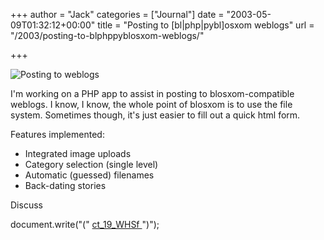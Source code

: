 +++
author = "Jack"
categories = ["Journal"]
date = "2003-05-09T01:32:12+00:00"
title = "Posting to [bl|php|pybl]osxom weblogs"
url = "/2003/posting-to-blphppyblosxom-weblogs/"

+++

![Posting to weblogs][1]

I'm working on a PHP app to assist in posting to blosxom-compatible weblogs. I know, I know, the whole point of blosxom is to use the file system. Sometimes though, it's just easier to fill out a quick html form.

Features implemented:
  


  * Integrated image uploads
  * Category selection (single level)
  * Automatic (guessed) filenames
  * Back-dating stories

Discuss </p> 

document.write("("  <ins>ct_19_WHSf </ins> ")");
  

  
</a>

 [1]: images/blog/blosxom.gif